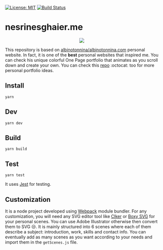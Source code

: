 [![License: MIT](https://img.shields.io/badge/License-MIT-yellow.svg)](https://opensource.org/licenses/MIT)
[![Build Status](https://travis-ci.com/nesrinesghaier/nesrinesghaier.me.svg?branch=master)](https://travis-ci.com/nesrinesghaier/nesrinesghaier.me)

# nesrinesghaier.me

<p align="center">

<img src="https://github.com/nesrinesghaier/nesrinesghaier.me/blob/master/one-page.png">

</p>

This repository is based on [albinotonnina/albinotonnina.com](https://github.com/albinotonnina/albinotonnina.com) personal website.
In fact, it is one of the **best** personal websites that inspired me.
You can check his unique colorful One Page portfolio that animates as you scroll down and create your own.
You can check this [repo](https://github.com/emmabostian/developer-portfolios) :octocat: too for more personal portfolio ideas.

## Install
`yarn`

## Dev
`yarn dev`

## Build
`yarn build`

## Test
`yarn test`

It uses [Jest](https://jestjs.io/) for testing. 
## Customization

It is a node project developed using [Webpack](https://webpack.js.org/guides/getting-started/) module bundler. For any customization, you will need any SVG editor tool
like [Clker](http://www.clker.com/inc/svgedit/svg-editor.html) or [Boxy SVG](https://boxy-svg.com/app) for your personal scenes. You can use Adobe Illustrator
otherwise then convert them to SVG :unamused:. 
It is mainly structured into 6 scenes where each of them describe a subject:
introduction, work, skills and contact info. You can eventually add as many scenes as you want according to your needs and import them in
the `getScenes.js` file. 
